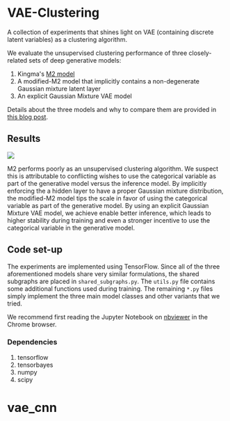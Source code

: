 # VAE-Clustering
A collection of experiments that shines light on VAE (containing discrete latent variables) as a clustering algorithm.

We evaluate the unsupervised clustering performance of three closely-related sets of deep generative models:

1. Kingma's [M2 model](https://arxiv.org/abs/1406.5298)
2. A modified-M2 model that implicitly contains a non-degenerate Gaussian mixture latent layer
3. An explicit Gaussian Mixture VAE model

Details about the three models and why to compare them are provided in [this blog post](http://ruishu.io/2016/12/25/gmvae/).

## Results

![](/images/combined.png)

M2 performs poorly as an unsupervised clustering algorithm. We suspect this is attributable to conflicting wishes to use the categorical variable as part of the generative model versus the inference model. By implicitly enforcing the a hidden layer to have a proper Gaussian mixture distribution, the modified-M2 model tips the scale in favor of using the categorical variable as part of the generative model. By using an explicit Gaussian Mixture VAE model, we achieve enable better inference, which leads to higher stability during training and even a stronger incentive to use the categorical variable in the generative model.


## Code set-up

The experiments are implemented using TensorFlow. Since all of the three aforementioned models share very similar formulations, the shared subgraphs are placed in `shared_subgraphs.py`. The `utils.py` file contains some additional functions used during training. The remaining `*.py` files simply implement the three main model classes and other variants that we tried.

We recommend first reading the Jupyter Notebook on [nbviewer](http://nbviewer.jupyter.org/github/RuiShu/vae-clustering/blob/master/experiments.ipynb) in the Chrome browser.

### Dependencies

1. tensorflow
2. tensorbayes
3. numpy
4. scipy
# vae_cnn
